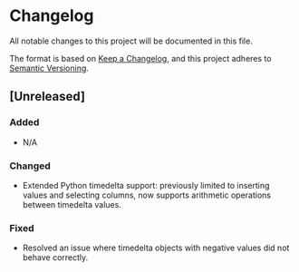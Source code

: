 # Changelog

All notable changes to this project will be documented in this file.

The format is based on [Keep a Changelog](https://keepachangelog.com/en/1.0.0/), and this project adheres to [Semantic Versioning](https://semver.org/spec/v2.0.0.html).

## [Unreleased]

### Added
- N/A

### Changed
- Extended Python timedelta support: previously limited to inserting values and selecting columns,
  now supports arithmetic operations between timedelta values.

### Fixed
- Resolved an issue where timedelta objects with negative values did not behave correctly.
